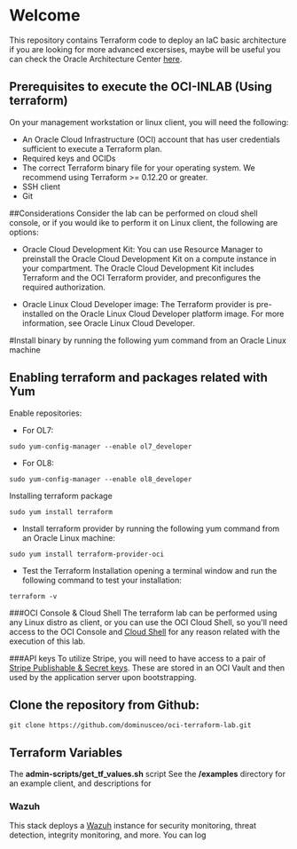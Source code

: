 # Welcome
This repository contains Terraform code to deploy an IaC basic architecture
if you are looking for more advanced excersises, maybe will be useful you
can check the Oracle Architecture Center [here]().

## Prerequisites to execute the OCI-INLAB (Using terraform)
On your management workstation or linux client, you will need the following:
* An Oracle Cloud Infrastructure (OCI) account that has user credentials sufficient to execute a Terraform plan.
* Required keys and OCIDs 
* The correct Terraform binary file for your operating system. We recommend using Terraform >= 0.12.20 or greater.
* SSH client
* Git
	
##Considerations
Consider the lab can be performed on cloud shell console, or if you would ike to perform it on Linux client, the following are options:

* Oracle Cloud Development Kit: You can use Resource Manager to preinstall the Oracle Cloud Development Kit on a compute instance in your compartment. The Oracle Cloud Development Kit includes Terraform and the OCI Terraform provider, and preconfigures the required authorization.

* Oracle Linux Cloud Developer image: The Terraform provider is pre-installed on the Oracle Linux Cloud Developer platform image. For more information, see Oracle Linux Cloud Developer.
	
#Install binary by running the following yum command from an Oracle Linux machine
## Enabling terraform and packages related with Yum

Enable repositories:
* For OL7:
``` 
sudo yum-config-manager --enable ol7_developer
```
* For OL8:
```
sudo yum-config-manager --enable ol8_developer

```
Installing terraform package
```
sudo yum install terraform
```
* Install terraform provider by running the following yum command from an Oracle Linux machine:
```
sudo yum install terraform-provider-oci
```	
* Test the Terraform Installation opening a terminal window and run the following command to test your installation:
```
terraform -v
```
###OCI Console & Cloud Shell
The terraform lab can be performed using any Linux distro as client, or you can use the OCI Cloud Shell, so you'll need
access to the OCI Console and [Cloud Shell](https://docs.cloud.oracle.com/en-us/iaas/Content/API/Concepts/cloudshellintro.htm) for any reason related with the execution of this lab.

###API keys
To utilize Stripe, you will need to have access to a pair of
[Stripe Publishable & Secret keys](https://stripe.com/docs/keys).
These are stored in an OCI Vault and then used by the application server upon bootstrapping.

## Clone the repository from Github:

```
git clone https://github.com/dominusceo/oci-terraform-lab.git
```


## Terraform Variables
The **admin-scripts/get_tf_values.sh** script
See the **/examples** directory for an example client, and descriptions for
### Wazuh
This stack deploys a [Wazuh](https://wazuh.com/) instance for security monitoring, threat detection, integrity monitoring, and more. You can log
